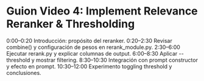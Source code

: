 # Guion Video 4: Implement Relevance Reranker & Thresholding

0:00–0:20 Introducción: propósito del reranker.
0:20–2:30 Revisar combine() y configuración de pesos en rerank_module.py.
2:30–6:00 Ejecutar rerank.py y explicar columnas de output.
6:00–8:30 Aplicar --threshold y mostrar filtering.
8:30–10:30 Integración con prompt constructor y efecto en prompt.
10:30–12:00 Experimento toggling threshold y conclusiones.
